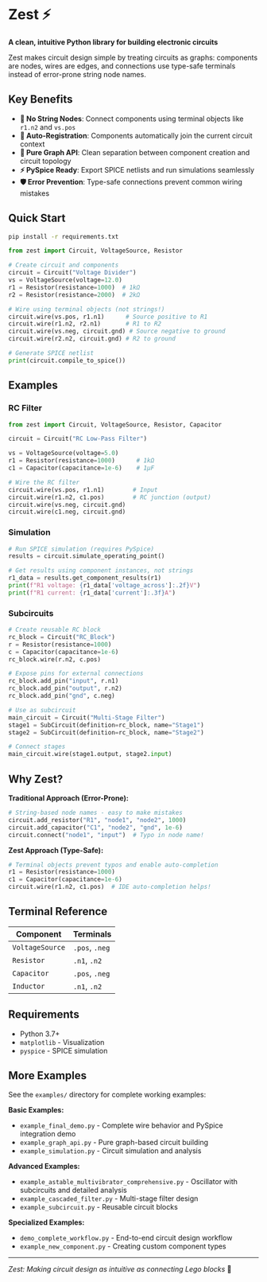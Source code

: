 # Zest ⚡

**A clean, intuitive Python library for building electronic circuits**

Zest makes circuit design simple by treating circuits as graphs: components are nodes, wires are edges, and connections use type-safe terminals instead of error-prone string node names.

## Key Benefits

- **🎯 No String Nodes**: Connect components using terminal objects like `r1.n2` and `vs.pos` 
- **🔌 Auto-Registration**: Components automatically join the current circuit context
- **📐 Pure Graph API**: Clean separation between component creation and circuit topology
- **⚡ PySpice Ready**: Export SPICE netlists and run simulations seamlessly
- **🛡️ Error Prevention**: Type-safe connections prevent common wiring mistakes

## Quick Start

```bash
pip install -r requirements.txt
```

```python
from zest import Circuit, VoltageSource, Resistor

# Create circuit and components
circuit = Circuit("Voltage Divider")
vs = VoltageSource(voltage=12.0)
r1 = Resistor(resistance=1000)  # 1kΩ
r2 = Resistor(resistance=2000)  # 2kΩ

# Wire using terminal objects (not strings!)
circuit.wire(vs.pos, r1.n1)      # Source positive to R1
circuit.wire(r1.n2, r2.n1)       # R1 to R2
circuit.wire(vs.neg, circuit.gnd) # Source negative to ground
circuit.wire(r2.n2, circuit.gnd) # R2 to ground

# Generate SPICE netlist
print(circuit.compile_to_spice())
```

## Examples

### RC Filter
```python
from zest import Circuit, VoltageSource, Resistor, Capacitor

circuit = Circuit("RC Low-Pass Filter")

vs = VoltageSource(voltage=5.0)
r1 = Resistor(resistance=1000)      # 1kΩ
c1 = Capacitor(capacitance=1e-6)    # 1µF

# Wire the RC filter
circuit.wire(vs.pos, r1.n1)        # Input
circuit.wire(r1.n2, c1.pos)        # RC junction (output)
circuit.wire(vs.neg, circuit.gnd)   
circuit.wire(c1.neg, circuit.gnd)
```

### Simulation
```python
# Run SPICE simulation (requires PySpice)
results = circuit.simulate_operating_point()

# Get results using component instances, not strings
r1_data = results.get_component_results(r1)
print(f"R1 voltage: {r1_data['voltage_across']:.2f}V")
print(f"R1 current: {r1_data['current']:.3f}A")
```

### Subcircuits
```python
# Create reusable RC block
rc_block = Circuit("RC_Block")
r = Resistor(resistance=1000)
c = Capacitor(capacitance=1e-6)
rc_block.wire(r.n2, c.pos)

# Expose pins for external connections
rc_block.add_pin("input", r.n1)
rc_block.add_pin("output", r.n2)  
rc_block.add_pin("gnd", c.neg)

# Use as subcircuit
main_circuit = Circuit("Multi-Stage Filter")
stage1 = SubCircuit(definition=rc_block, name="Stage1")
stage2 = SubCircuit(definition=rc_block, name="Stage2")

# Connect stages
main_circuit.wire(stage1.output, stage2.input)
```

## Why Zest?

**Traditional Approach (Error-Prone):**
```python
# String-based node names - easy to make mistakes
circuit.add_resistor("R1", "node1", "node2", 1000)
circuit.add_capacitor("C1", "node2", "gnd", 1e-6)
circuit.connect("node1", "input")  # Typo in node name!
```

**Zest Approach (Type-Safe):**
```python
# Terminal objects prevent typos and enable auto-completion
r1 = Resistor(resistance=1000)
c1 = Capacitor(capacitance=1e-6)
circuit.wire(r1.n2, c1.pos)  # IDE auto-completion helps!
```

## Terminal Reference

| Component | Terminals |
|-----------|-----------|
| `VoltageSource` | `.pos`, `.neg` |
| `Resistor` | `.n1`, `.n2` |
| `Capacitor` | `.pos`, `.neg` |
| `Inductor` | `.n1`, `.n2` |

## Requirements

- Python 3.7+
- `matplotlib` - Visualization
- `pyspice` - SPICE simulation

## More Examples

See the `examples/` directory for complete working examples:

**Basic Examples:**
- `example_final_demo.py` - Complete wire behavior and PySpice integration demo
- `example_graph_api.py` - Pure graph-based circuit building 
- `example_simulation.py` - Circuit simulation and analysis

**Advanced Examples:**
- `example_astable_multivibrator_comprehensive.py` - Oscillator with subcircuits and detailed analysis
- `example_cascaded_filter.py` - Multi-stage filter design
- `example_subcircuit.py` - Reusable circuit blocks

**Specialized Examples:**
- `demo_complete_workflow.py` - End-to-end circuit design workflow
- `example_new_component.py` - Creating custom component types

---

*Zest: Making circuit design as intuitive as connecting Lego blocks* 🔧 